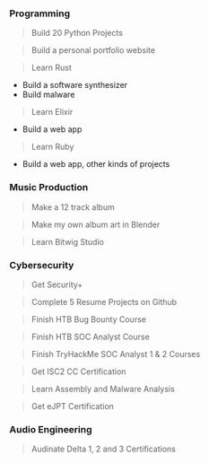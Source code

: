 ### Programming

> Build 20 Python Projects

> Build a personal portfolio website

> Learn Rust

- Build a software synthesizer
- Build malware

> Learn Elixir

- Build a web app

> Learn Ruby

- Build a web app, other kinds of projects
### Music Production

> Make a 12 track album

> Make my own album art in Blender

> Learn Bitwig Studio

### Cybersecurity

> Get Security+

> Complete 5 Resume Projects on Github

> Finish HTB Bug Bounty Course

> Finish HTB SOC Analyst Course

> Finish TryHackMe SOC Analyst 1 & 2 Courses

> Get ISC2 CC Certification

> Learn Assembly and Malware Analysis

> Get eJPT Certification

### Audio Engineering

> Audinate Delta 1, 2 and 3 Certifications

